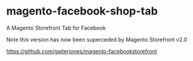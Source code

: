 # magento-facebook-shop-tab
A Magento Storefront Tab for Facebook

Note this version has now been superceded by Magento Storefront v2.0

https://github.com/gaiterjones/magento-facebookstorefront


